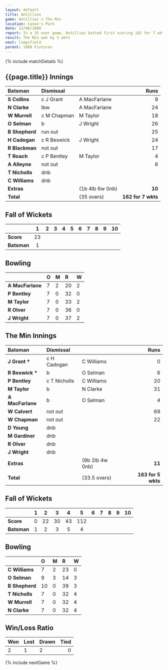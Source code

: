 ```yaml
---
layout: default
title: Antillies
game: Antillies v The Min
location: Canon's Park
date: 12/06/1988
report: In a 35 over game, Antillies batted first scoring 162 for 7 wkts. The Min replied with 163 for 5 wkts
result: The Min won by 5 wkts
next: limpsfield
parent: 1988 Fixtures
---
```


{% include matchDetails %}

## {{page.title}} Innings

| Batsman | Dismissal |  | Runs |
|:---|:---|---|---:|
| **S Collins** | c J Grant | A MacFarlane | 9 |
| **N Clarke** | lbw | A MacFarlane | 24 |
| **W Murrell** | c M Chapman | M Taylor | 18 |
| **O Selman** | b | J Wright | 26 |
| **B Shepherd** | run out |  | 25 |
| **H Cadogan** | c R Beswick | J Wright | 24 |
| **R Blackman** | not out |  | 17 |
| **T Roach** | c P Bentley | M Taylor | 4 |
| **A Alleyne** | not out |  | 6 |
| **T Nicholls** | dnb |  |  |
| **C Williams** | dnb |  |  |
| **Extras** | | (1b 4lb 6w 0nb) | **10** |
| **Total** | | (35 overs) | **162 for 7 wkts** |

## Fall of Wickets

| | 1 | 2 | 3 | 4 | 5 | 6 | 7 | 8 | 9 | 10 |
|---|:---:|:---:|:---:|:---:|:---:|:---:|:---:|:---:|:---:|:---:|
| **Score** | 23 |  |  |  |  |  |  |  |  |  |
| **Batsman** | 1 |  |  |  |  |  |  |  |  |  |

## Bowling

| | O | M | R | W |
|---|:---|:---|:---|:---|
| **A MacFarlane** | 7 | 2 | 20 | 2 |
| **P Bentley** | 7 | 0 | 32 | 0 |
| **M Taylor** | 7 | 0 | 33 | 2 |
| **R Olver** | 7 | 0 | 36 | 0 |
| **J Wright** | 7 | 0 | 37 | 2 |

## The Min Innings

| Batsman | Dismissal |  | Runs |
|:---|:---|---|---:|
| **J Grant &#8224;** | c H Cadogan | C Williams | 0 |
| **R Beswick &#42;** | b | O Selman | 6 |
| **P Bentley** | c T Nicholls | C Williams | 20 |
| **M Taylor** | b | N Clarke | 31 |
| **A MacFarlane** | b | O Selman | 4 |
| **W Calvert** | not out |  | 69 |
| **W Chapman** | not out |  | 22 |
| **D Young** | dnb |  |  |
| **M Gardiner** | dnb |  |  |
| **R Olver** | dnb |  |  |
| **J Wright** | dnb |  |  |
| **Extras** | | (9b 2lb 4w 0nb) | **11** |
| **Total** | | (33.5 overs) | **163 for 5 wkts** |

## Fall of Wickets

| | 1 | 2 | 3 | 4 | 5 | 6 | 7 | 8 | 9 | 10 |
|---|:---:|:---:|:---:|:---:|:---:|:---:|:---:|:---:|:---:|:---:|
| **Score** | 0 | 22 | 30 | 43 | 112 |  |  |  |  |  |
| **Batsman** | 1 | 2 | 3 | 5 | 4 |  |  |  |  |  |

## Bowling

| | O | M | R | W |
|---|:---|:---|:---|:---|
| **C Williams** | 7 | 2 | 23 | 0 |
| **O Selman** | 9 | 3 | 14 | 3 |
| **B Shepherd** | 10 | 0 | 39 | 3 |
| **T Nicholls** | 7 | 0 | 32 | 4 |
| **W Murrell** | 7 | 0 | 32 | 4 |
| **N Clarke** | 7 | 0 | 32 | 4 |

## Win/Loss Ratio

| Won | Lost | Drawn | Tied |
|:---|:---|:---|---:|
| 2 | 1 | 2 | 0 |

{% include nextGame %}